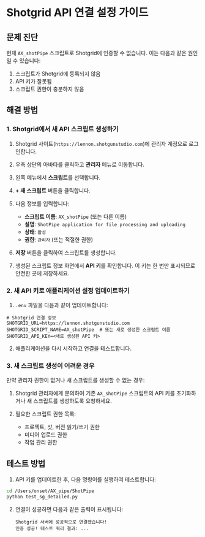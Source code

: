 # Shotgrid API 연결 설정 가이드

## 문제 진단

현재 `AX_shotPipe` 스크립트로 Shotgrid에 인증할 수 없습니다. 이는 다음과 같은 원인일 수 있습니다:

1. 스크립트가 Shotgrid에 등록되지 않음
2. API 키가 잘못됨
3. 스크립트 권한이 충분하지 않음

## 해결 방법

### 1. Shotgrid에서 새 API 스크립트 생성하기

1. Shotgrid 사이트(`https://lennon.shotgunstudio.com`)에 관리자 계정으로 로그인합니다.

2. 우측 상단의 아바타를 클릭하고 **관리자** 메뉴로 이동합니다.

3. 왼쪽 메뉴에서 **스크립트**를 선택합니다.

4. **+ 새 스크립트** 버튼을 클릭합니다.

5. 다음 정보를 입력합니다:
   - **스크립트 이름**: `AX_shotPipe` (또는 다른 이름)
   - **설명**: `ShotPipe application for file processing and uploading`
   - **상태**: `활성`
   - **권한**: `관리자` (또는 적절한 권한)

6. **저장** 버튼을 클릭하여 스크립트를 생성합니다.

7. 생성된 스크립트 정보 화면에서 **API 키**를 확인합니다. 이 키는 한 번만 표시되므로 안전한 곳에 저장하세요.

### 2. 새 API 키로 애플리케이션 설정 업데이트하기

1. `.env` 파일을 다음과 같이 업데이트합니다:

```
# Shotgrid 연결 정보
SHOTGRID_URL=https://lennon.shotgunstudio.com
SHOTGRID_SCRIPT_NAME=AX_shotPipe  # 또는 새로 생성한 스크립트 이름
SHOTGRID_API_KEY=<새로 생성된 API 키>
```

2. 애플리케이션을 다시 시작하고 연결을 테스트합니다.

### 3. 새 스크립트 생성이 어려운 경우

만약 관리자 권한이 없거나 새 스크립트를 생성할 수 없는 경우:

1. Shotgrid 관리자에게 문의하여 기존 `AX_shotPipe` 스크립트의 API 키를 초기화하거나 새 스크립트를 생성하도록 요청하세요.

2. 필요한 스크립트 권한 목록:
   - 프로젝트, 샷, 버전 읽기/쓰기 권한
   - 미디어 업로드 권한
   - 작업 관리 권한

## 테스트 방법

1. API 키를 업데이트한 후, 다음 명령어를 실행하여 테스트합니다:

```bash
cd /Users/onset/AX_pipe/ShotPipe
python test_sg_detailed.py
```

2. 연결이 성공하면 다음과 같은 출력이 표시됩니다:
   ```
   Shotgrid 서버에 성공적으로 연결했습니다!
   인증 성공! 테스트 쿼리 결과: ...
   ```